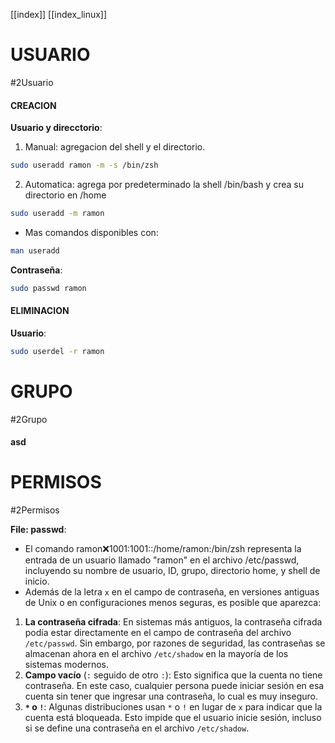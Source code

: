 [[index]]
[[index_linux]]
# USUARIO
#2Usuario

#### CREACION

**Usuario y direcctorio**:
1. Manual: agregacion del shell y el directorio. 
```bash
sudo useradd ramon -m -s /bin/zsh 
```
2. Automatica: agrega por predeterminado la shell /bin/bash y crea su directorio en /home
```bash
sudo useradd -m ramon
```
- Mas comandos disponibles con:
```bash
man useradd
```
**Contraseña**:
```bash
sudo passwd ramon
```

#### ELIMINACION

**Usuario**:
```bash
sudo userdel -r ramon
```




# GRUPO
#2Grupo
#### asd
	







# PERMISOS
#2Permisos

**File: passwd**:
- El comando ramon:x:1001:1001::/home/ramon:/bin/zsh representa la entrada de un usuario llamado "ramon" en el archivo /etc/passwd, incluyendo su nombre de usuario, ID, grupo, directorio home, y shell de inicio.
- Además de la letra `x` en el campo de contraseña, en versiones antiguas de Unix o en configuraciones menos seguras, es posible que aparezca:
1. **La contraseña cifrada**: En sistemas más antiguos, la contraseña cifrada podía estar directamente en el campo de contraseña del archivo `/etc/passwd`. Sin embargo, por razones de seguridad, las contraseñas se almacenan ahora en el archivo `/etc/shadow` en la mayoría de los sistemas modernos.
2. **Campo vacío** (`:` seguido de otro `:`): Esto significa que la cuenta no tiene contraseña. En este caso, cualquier persona puede iniciar sesión en esa cuenta sin tener que ingresar una contraseña, lo cual es muy inseguro. 
3. **`*` o `!`**: Algunas distribuciones usan `*` o `!` en lugar de `x` para indicar que la cuenta está bloqueada. Esto impide que el usuario inicie sesión, incluso si se define una contraseña en el archivo `/etc/shadow`.
